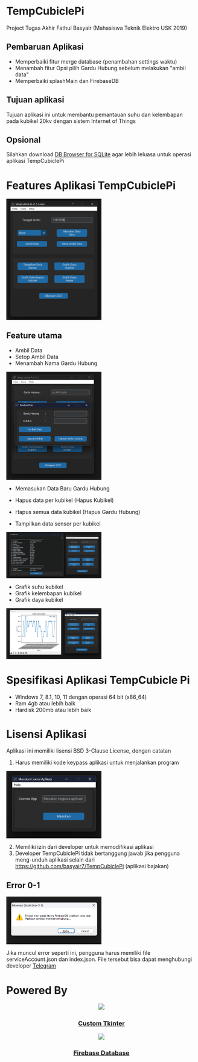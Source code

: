 # TempCubiclePi
Project Tugas Akhir Fathul Basyair (Mahasiswa Teknik Elektro USK 2019)

## Pembaruan Aplikasi
- Memperbaiki fitur merge database (penambahan settings waktu)
- Menambah fitur Opsi pilih Gardu Hubung sebelum melakukan "ambil data"
- Memperbaiki splashMain dan FirebaseDB

## Tujuan aplikasi
Tujuan aplikasi ini untuk membantu pemantauan suhu dan kelembapan pada kubikel 20kv dengan sistem Internet of Things

## Opsional
Silahkan download <a href="https://sqlitebrowser.org/dl/">DB Browser for SQLite</a> agar lebih leluasa untuk operasi aplikasi TempCubiclePi

# Features Aplikasi TempCubiclePi
<img align="center" src="./images/tempcubiclepi-interface.png" width="50%">

## Feature utama
- Ambil Data
- Setop Ambil Data
- Menambah Nama Gardu Hubung
<img align="center" src="./images/feature1.png" width="50%">

- Memasukan Data Baru Gardu Hubung
- Hapus data per kubikel (Hapus Kubikel)
- Hapus semua data kubikel (Hapus Gardu Hubung)

- Tampilkan data sensor per kubikel
<img align="center" src="./images/feature-tampilkan-data.png" width="50%">

- Grafik suhu kubikel
- Grafik kelembapan kubikel
- Grafik daya kubikel
<img align="center" src="./images/feature-grafik-suhu.png" width="50%">

# Spesifikasi Aplikasi TempCubicle Pi
- Windows 7, 8.1, 10, 11 dengan operasi 64 bit (x86_64)
- Ram 4gb atau lebih baik
- Hardisk 200mb atau lebih baik

# Lisensi Aplikasi
Aplikasi ini memiliki lisensi BSD 3-Clause License, dengan catatan
1. Harus memiliki kode keypass aplikasi untuk menjalankan program

<img align="center" src="./images/require-keypass.png" width="50%">

2. Memiliki izin dari developer untuk memodifikasi aplikasi
3. Developer TempCubiclePi tidak bertanggung jawab jika pengguna meng-unduh aplikasi selain dari https://github.com/basyair7/TempCubiclePi (aplikasi bajakan)

## Error 0-1
<img align="center" src="./images/error0-1.png" width="50%">

Jika muncul error seperti ini, pengguna harus memiliki file serviceAccount.json dan index.json. 
File tersebut bisa dapat menghubungi developer <a href="https://t.me/ahul7" target="_blank">Telegram</a>

# Powered By
<p align="center">
    <a href="https://customtkinter.tomschimansky.com/" target="_blank">
        <picture>
            <source media="(prefers-color-scheme: dark)" srcset="https://raw.githubusercontent.com/TomSchimansky/CustomTkinter/master/documentation_images/CustomTkinter_logo_dark.png">
            <img src="https://raw.githubusercontent.com/TomSchimansky/CustomTkinter/master/documentation_images/CustomTkinter_logo_light.png" width="50%">
        </picture>
    </a>
</p>

<h3 align="center"><a href="https://customtkinter.tomschimansky.com/" target="_blank">Custom Tkinter</a></h3>

<p align="center">
    <a href="https://firebase.google.com/" target="_blank">
        <img src="https://www.gstatic.com/devrel-devsite/prod/v4adef427db21a4cd79f489fce8da23c25ef3f53705a17ddcb0611ee166b2e610/firebase/images/lockup.svg" width="30%">
    </a>
</p>

<h3 align="center"><a href="https://firebase.google.com/" target="_blank">Firebase Database</a></h3>

